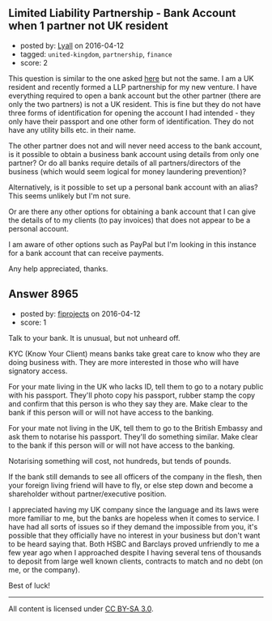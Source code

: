 ## Limited Liability Partnership - Bank Account when 1 partner not UK resident

- posted by: [Lyall](https://stackexchange.com/users/6384489/lyall) on 2016-04-12
- tagged: `united-kingdom`, `partnership`, `finance`
- score: 2

This question is similar to the one asked [here][1] but not the same. I am a UK resident and recently formed a LLP partnership for my new venture. I have everything required to open a bank account but the other partner (there are only the two partners) is not a UK resident. This is fine but they do not have three forms of identification for opening the account I had intended - they only have their passport and one other form of identification. They do not have any utility bills etc. in their name.

The other partner does not and will never need access to the bank account, is it possible to obtain a business bank account using details from only one partner? Or do all banks require details of all partners/directors of the business (which would seem logical for money laundering prevention)?

Alternatively, is it possible to set up a personal bank account with an alias? This seems unlikely but I'm not sure.

Or are there any other options for obtaining a bank account that I can give the details of to my clients (to pay invoices) that does not appear to be a personal account.

I am aware of other options such as PayPal but I'm looking in this instance for a bank account that can receive payments.

Any help appreciated, thanks.

  [1]: https://startups.stackexchange.com/questions/1217/formed-company-in-uk-as-non-resident-having-troubles-to-open-a-bank-account


## Answer 8965

- posted by: [fiprojects](https://stackexchange.com/users/5370155/fiprojects) on 2016-04-12
- score: 1

Talk to your bank. It is unusual, but not unheard off. 

KYC (Know Your Client) means banks take great care to know who they are doing business with. They are more interested in those who will have signatory access. 

For your mate living in the UK who lacks ID, tell them to go to a notary public with his passport. They'll photo copy his passport, rubber stamp the copy and confirm that this person is who they say they are. Make clear to the bank if this person will or will not have access to the banking.

For your mate not living in the UK, tell them to go to the British Embassy and ask them to notarise his passport. They'll do something similar. Make clear to the bank if this person will or will not have access to the banking.

Notarising something will cost, not hundreds, but tends of pounds.

If the bank still demands to see all officers of the company in the flesh, then your foreign living friend will have to fly, or else step down and become a shareholder without partner/executive position.

I appreciated having my UK company since the language and its laws were more familiar to me, but the banks are hopeless when it comes to service. I have had all sorts of issues so if they demand the impossible from you, it's possible that they officially have no interest in your business but don't want to be heard saying that. Both HSBC and Barclays proved unfriendly to me a few year ago when I approached despite I having several tens of thousands to deposit from large well known clients, contracts to match and no debt (on me, or the company).


Best of luck!



---

All content is licensed under [CC BY-SA 3.0](https://creativecommons.org/licenses/by-sa/3.0/).
